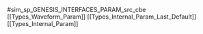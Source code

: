 #sim_sp_GENESIS_INTERFACES_PARAM_src_cbe
[[Types_Waveform_Param]]
[[Types_Internal_Param_Last_Default]]
[[Types_Internal_Param]]
